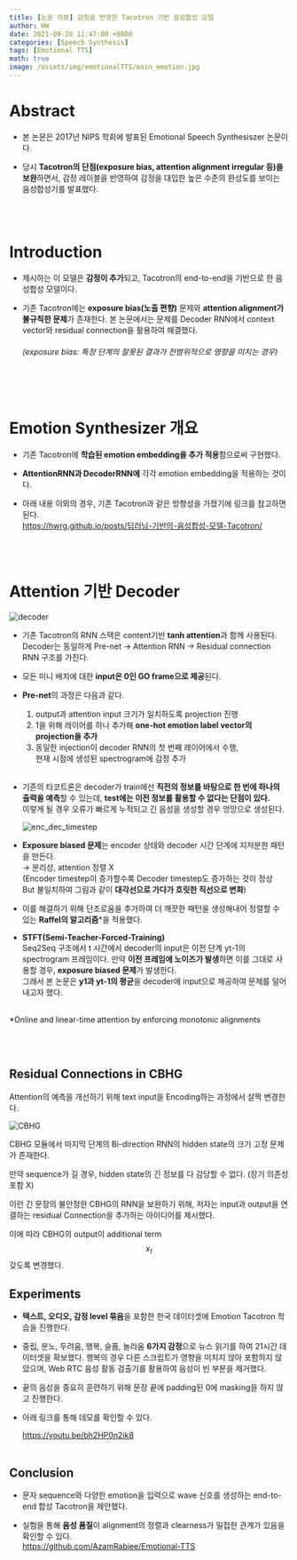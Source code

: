 ```yaml
---
title: [논문 리뷰] 감정을 반영한 Tacotron 기반 음성합성 모델
author: HW
date: 2021-09-28 11:47:00 +0800
categories: [Speech Synthesis]
tags: [Emotional TTS]
math: true
image: /assets/img/emotionalTTS/main_emotion.jpg
---
```


# **Abstract**

- 본 논문은 2017년 NIPS 학회에 발표된 Emotional Speech Synthesiszer 논문이다.

- 당시 **Tacotron의 단점(exposure bias, attention alignment irregular 등)을 보완**하면서, 감정 레이블을 반영하여 감정을 대입한 높은 수준의 완성도를 보이는 음성합성기를 발표했다.

<br/><br/>

# **Introduction**

- 제시하는 이 모델은 **감정이 추가**되고, Tacotron의 end-to-end을 기반으로 한 음성합성 모델이다.

- 기존 Tacotron에는 **exposure bias(노출 편향)** 문제와 **attention alignment가 불규칙한 문제**가 존재한다. 본 논문에서는 문제를 Decoder RNN에서 context vector와 residual connection을 활용하여 해결했다.

  ###### (exposure bias: 특정 단계의 잘못된 결과가 전범위적으로 영향을 미치는 경우)

 <br/><br/>

# **Emotion Synthesizer 개요**

- 기존 Tacotron에 **학습된 emotion embedding을 추가 적용**함으로써 구현했다.

- **AttentionRNN과 DecoderRNN에** 각각 emotion embedding을 적용하는 것이다.

  

- 아래 내용 이외의 경우, 기존 Tacotron과 같은 방향성을 가졌기에 링크를 참고하면 된다.<br><https://hwrg.github.io/posts/딥러닝-기반의-음성합성-모델-Tacotron/>

<br/><br/>

# **Attention 기반 Decoder**

![decoder](/assets/img/emotionalTTS/decoder.png)

- 기존 Tacotron의 RNN 스택은 content기반 **tanh attention**과 함께 사용된다.<br>
   Decoder는 동일하게 Pre-net → Attention RNN → Residual connection RNN 구조를 가진다.

- 모든 미니 배치에 대한 **input은 0인 GO frame으로 제공**된다.

  

- **Pre-net**의 과정은 다음과 같다.
  
  1) output과 attention input 크기가 일치하도록 projection 진행 <br>
  2) 1을 위해 레이어를 하나 추가해 **one-hot emotion label vector의 projection을 추가**<br>
  3) 동일한 injection이 decoder RNN의 첫 번째 레이어에서 수행,<br>현재 시점에 생성된 spectrogram에 감정 추가<br><br>

  
  
- 기존의 타코트론은 decoder가 train에선 **직전의 정보를 바탕으로 한 번에 하나의 출력을 예측**할 수 있는데, **test에는 이전 정보를 활용할 수 없다는 단점이 있다.**<br>이렇게 될 경우 오류가 빠르게 누적되고 긴 음성을 생성할 경우 엉망으로 생성된다.

  ![enc_dec_timestep](/assets/img/emotionalTTS/enc_dec_timestep.png)

- **Exposure biased 문제**는 encoder 상태와 decoder 시간 단계에 지저분한 패턴을 만든다.<br>
   → 분리성, attention 정렬 X<br>
   (Encoder timestep이 증가할수록 Decoder timestep도 증가하는 것이 정상 <br>  But 불일치하여 그림과 같이 **대각선으로 가다가 흐릿한 직선으로 변화**)

- 이를 해결하기 위해 단조로움을 추가하여 더 깨끗한 패턴을 생성해내어 정렬할 수 있는 **Raffel의 알고리즘***을 적용했다. <br>

  

- **STFT(Semi-Teacher-Forced-Training)**<br>
   Seq2Seq 구조에서 t 시간에서 decoder의 input은 이전 단계 yt-1의 spectrogram 프레임이다.
   만약 **이전 프레임에 노이즈가 발생**하면 이를 그대로 사용할 경우, **exposure biased 문제**가 발생한다.<br>
   그래서 본 논문은 **y1과 yt-1의 평균**을 decoder에 input으로 제공하여 문제를 덜어내고자 했다.<br><br>
   
   

*Online and linear-time attention by enforcing monotonic alignments

 <br/><br/>



## Residual Connections in CBHG

Attention의 예측을 개선하기 위해 text input을 Encoding하는 과정에서 살짝 변경한다.<br>

![CBHG](/assets/img/emotionalTTS/CBHG.png)

CBHG 모듈에서 마지막 단계의 Bi-direction RNN의 hidden state의 크기 고정 문제가 존재한다.<br>

만약 sequence가 길 경우, hidden state의 긴 정보를 다 감당할 수 없다. (장기 의존성 포함 X)<br>



이런 긴 문장의 불안정한 CBHG의 RNN을 보완하기 위해, 저자는 input과 output을 연결하는 residual Connection을 추가하는 아이디어를 제시했다.<br>

이에 따라 CBHG의 output이 additional term $$x_{t}$$ 갖도록 변경했다.





## **Experiments**

- **텍스트, 오디오, 감정 level 묶음**을 포함한 한국 데이터셋에 Emotion Tacotron 학습을 진행한다.

- 중립, 분노, 두려움, 행복, 슬픔, 놀라움 **6가지 감정**으로 뉴스 읽기를 하여 21시간 데이터셋을 확보했다.
   행복의 경우 다른 스크립트가 영향을 미치지 않아 포함하지 않았으며, 
   Web RTC 음성 활동 검출기를 활용하여 음성이 빈 부분을 제거했다.

- 끝의 음성을 중요히 훈련하기 위해 문장 끝에 padding된 0에 masking을 하지 않고 진행한다.

- 아래 링크를 통해 데모를 확인할 수 있다. <br>

  <https://youtu.be/bh2HP0n2ik8>
   <br/><br/>

## **Conclusion**

- 문자 sequence와 다양한 emotion을 입력으로 wave 신호를 생성하는  end-to-end 합성 Tacotron을 제안했다.

- 실험을 통해 **음성 품질**이 alignment의 정렬과 clearness가 밀접한 관계가 있음을 확인할 수 있다.<br>
  https://github.com/AzamRabiee/Emotional-TTS
  

<br/><br/>



 
